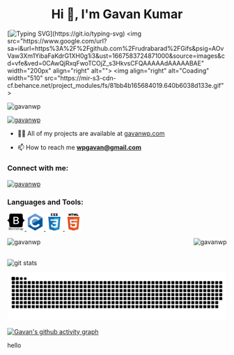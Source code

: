 <h1 align="center">Hi 👋, I'm Gavan Kumar</h1>

[![Typing SVG](https://readme-typing-svg.herokuapp.com/?font=Fira+Code&pause=1000&color=53F7AEC5&width=435&height=29&lines=I+am+Gavan+Kumar+;I+am+a+Python+Developer;)](https://git.io/typing-svg)
    <img src="https://www.google.com/url?sa=i&url=https%3A%2F%2Fgithub.com%2Frudrabarad%2FGifs&psig=AOvVaw3Xm1YibaFaKdrG1XH0g1i3&ust=1667583724871000&source=images&cd=vfe&ved=0CAwQjRxqFwoTCOjZ_s3HkvsCFQAAAAAdAAAAABAE"  width="200px"  align="right"  alt="">
    <img align="right" alt="Coading" width="510" src="https://mir-s3-cdn-cf.behance.net/project_modules/fs/81bb4b165684019.640b6038d133e.gif">
<p align="left"> <img src="https://komarev.com/ghpvc/?username=gavanwp&label=Profile%20views&color=0e75b6&style=flat" alt="gavanwp" /> </p>

<p align="left"> <a href="https://twitter.com/gavanwp" target="blank"><img src="https://img.shields.io/twitter/follow/gavanwp?logo=twitter&style=for-the-badge" alt="gavanwp" /></a> </p>


- 👨‍💻 All of my projects are available at [gavanwp.com](gavanwp.com)

- 📫 How to reach me **wpgavan@gmail.com**

<h3 align="left">Connect with me:</h3>
<p align="left">
<a href="https://twitter.com/gavanwp" target="blank"><img align="center" src="https://raw.githubusercontent.com/rahuldkjain/github-profile-readme-generator/master/src/images/icons/Social/twitter.svg" alt="gavanwp" height="30" width="40" /></a>
</p>

<h3 align="left">Languages and Tools:</h3>
<p align="left"> <a href="https://getbootstrap.com" target="_blank" rel="noreferrer"> <img src="https://raw.githubusercontent.com/devicons/devicon/master/icons/bootstrap/bootstrap-plain-wordmark.svg" alt="bootstrap" width="40" height="40"/> </a> <a href="https://www.cprogramming.com/" target="_blank" rel="noreferrer"> <img src="https://raw.githubusercontent.com/devicons/devicon/master/icons/c/c-original.svg" alt="c" width="40" height="40"/> </a> <a href="https://www.w3schools.com/css/" target="_blank" rel="noreferrer"> <img src="https://raw.githubusercontent.com/devicons/devicon/master/icons/css3/css3-original-wordmark.svg" alt="css3" width="40" height="40"/> </a> <a href="https://www.w3.org/html/" target="_blank" rel="noreferrer"> <img src="https://raw.githubusercontent.com/devicons/devicon/master/icons/html5/html5-original-wordmark.svg" alt="html5" width="40" height="40"/> </a> </p>

<p><img align="left" src="https://github-readme-stats.vercel.app/api/top-langs?username=gavanwp&show_icons=true&locale=en&layout=compact" alt="gavanwp" /></p>


<p>&nbsp;<img align="right" src="https://github-readme-stats.vercel.app/api?username=gavanwp&show_icons=true&locale=en" alt="gavanwp" /></p>

   <br/>
  <img src="https://streak-stats.demolab.com/?user=gavanwp" " alt="git stats" />
  
  ![Snake animation](https://github.com/JeffersonRPM/JeffersonRPM/blob/output/github-contribution-grid-snake.svg)
  
   [![Gavan's github activity graph](https://github-readme-activity-graph.cyclic.app/graph?username=gavanwp&theme=high-contrast)](https://github.com/gavnwp/github-readme-activity-graph)



hello




